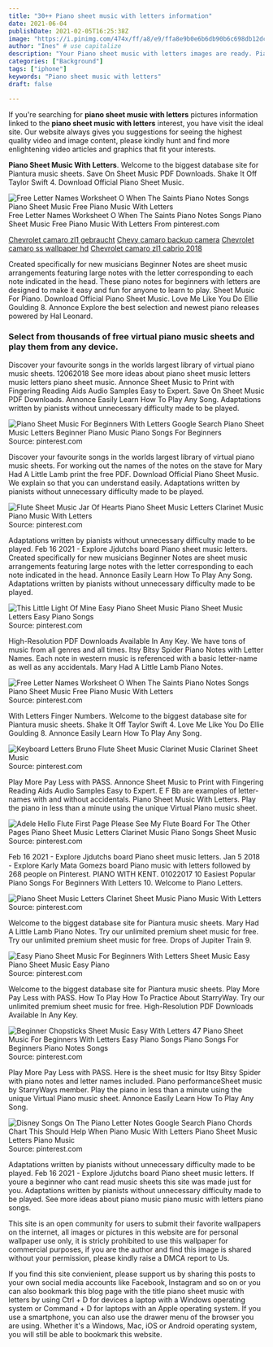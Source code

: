 ```yaml
---
title: "30++ Piano sheet music with letters information"
date: 2021-06-04
publishDate: 2021-02-05T16:25:38Z
image: "https://i.pinimg.com/474x/ff/a8/e9/ffa8e9b0e6b6db90b6c698db12dc731c.jpg"
author: "Ines" # use capitalize
description: "Your Piano sheet music with letters images are ready. Piano sheet music with letters are a topic that is being searched for and liked by netizens today. You can Get the Piano sheet music with letters files here. Download all free images."
categories: ["Background"]
tags: ["iphone"]
keywords: "Piano sheet music with letters"
draft: false

---
```


If you're searching for **piano sheet music with letters** pictures information linked to the **piano sheet music with letters** interest, you have visit the ideal  site.  Our website always  gives you  suggestions  for seeing  the highest  quality video and image  content, please kindly hunt and find more enlightening video articles and graphics  that fit your interests.

**Piano Sheet Music With Letters**. Welcome to the biggest database site for Piantura music sheets. Save On Sheet Music PDF Downloads. Shake It Off Taylor Swift 4. Download Official Piano Sheet Music.

![Free Letter Names Worksheet O When The Saints Piano Notes Songs Piano Sheet Music Free Piano Music With Letters](https://i.pinimg.com/originals/fe/88/a7/fe88a78833c2eaac12f3220f8eebe56c.jpg "Free Letter Names Worksheet O When The Saints Piano Notes Songs Piano Sheet Music Free Piano Music With Letters")
Free Letter Names Worksheet O When The Saints Piano Notes Songs Piano Sheet Music Free Piano Music With Letters From pinterest.com

[Chevrolet camaro zl1 gebraucht](/chevrolet-camaro-zl1-gebraucht/)
[Chevy camaro backup camera](/chevy-camaro-backup-camera/)
[Chevrolet camaro ss wallpaper hd](/chevrolet-camaro-ss-wallpaper-hd/)
[Chevrolet camaro zl1 cabrio 2018](/chevrolet-camaro-zl1-cabrio-2018/)

Created specifically for new musicians Beginner Notes are sheet music arrangements featuring large notes with the letter corresponding to each note indicated in the head. These piano notes for beginners with letters are designed to make it easy and fun for anyone to learn to play. Sheet Music For Piano. Download Official Piano Sheet Music. Love Me Like You Do Ellie Goulding 8. Annonce Explore the best selection and newest piano releases powered by Hal Leonard.

### Select from thousands of free virtual piano music sheets and play them from any device.

Discover your favourite songs in the worlds largest library of virtual piano music sheets. 12062018 See more ideas about piano sheet music letters music letters piano sheet music. Annonce Sheet Music to Print with Fingering Reading Aids Audio Samples Easy to Expert. Save On Sheet Music PDF Downloads. Annonce Easily Learn How To Play Any Song. Adaptations written by pianists without unnecessary difficulty made to be played.


![Piano Sheet Music For Beginners With Letters Google Search Piano Sheet Music Letters Beginner Piano Music Piano Songs For Beginners](https://i.pinimg.com/originals/cc/66/1a/cc661ad079757f862988c9da8d686f73.jpg "Piano Sheet Music For Beginners With Letters Google Search Piano Sheet Music Letters Beginner Piano Music Piano Songs For Beginners")
Source: pinterest.com

Discover your favourite songs in the worlds largest library of virtual piano music sheets. For working out the names of the notes on the stave for Mary Had A Little Lamb print the free PDF. Download Official Piano Sheet Music. We explain so that you can understand easily. Adaptations written by pianists without unnecessary difficulty made to be played.

![Flute Sheet Music Jar Of Hearts Piano Sheet Music Letters Clarinet Music Piano Music With Letters](https://i.pinimg.com/originals/cc/bb/33/ccbb33a90bf1a13ed3f3802d687efc79.jpg "Flute Sheet Music Jar Of Hearts Piano Sheet Music Letters Clarinet Music Piano Music With Letters")
Source: pinterest.com

Adaptations written by pianists without unnecessary difficulty made to be played. Feb 16 2021 - Explore Jjdutchs board Piano sheet music letters. Created specifically for new musicians Beginner Notes are sheet music arrangements featuring large notes with the letter corresponding to each note indicated in the head. Annonce Easily Learn How To Play Any Song. Adaptations written by pianists without unnecessary difficulty made to be played.

![This Little Light Of Mine Easy Piano Sheet Music Piano Sheet Music Letters Easy Piano Songs](https://i.pinimg.com/originals/80/13/f1/8013f179c61267b18b81be4266ffafd0.jpg "This Little Light Of Mine Easy Piano Sheet Music Piano Sheet Music Letters Easy Piano Songs")
Source: pinterest.com

High-Resolution PDF Downloads Available In Any Key. We have tons of music from all genres and all times. Itsy Bitsy Spider Piano Notes with Letter Names. Each note in western music is referenced with a basic letter-name as well as any accidentals. Mary Had A Little Lamb Piano Notes.

![Free Letter Names Worksheet O When The Saints Piano Notes Songs Piano Sheet Music Free Piano Music With Letters](https://i.pinimg.com/originals/fe/88/a7/fe88a78833c2eaac12f3220f8eebe56c.jpg "Free Letter Names Worksheet O When The Saints Piano Notes Songs Piano Sheet Music Free Piano Music With Letters")
Source: pinterest.com

With Letters Finger Numbers. Welcome to the biggest database site for Piantura music sheets. Shake It Off Taylor Swift 4. Love Me Like You Do Ellie Goulding 8. Annonce Easily Learn How To Play Any Song.

![Keyboard Letters Bruno Flute Sheet Music Clarinet Music Clarinet Sheet Music](https://i.pinimg.com/originals/05/08/99/050899fdd8547221a94d833497e25d19.jpg "Keyboard Letters Bruno Flute Sheet Music Clarinet Music Clarinet Sheet Music")
Source: pinterest.com

Play More Pay Less with PASS. Annonce Sheet Music to Print with Fingering Reading Aids Audio Samples Easy to Expert. E F Bb are examples of letter-names with and without accidentals. Piano Sheet Music With Letters. Play the piano in less than a minute using the unique Virtual Piano music sheet.

![Adele Hello Flute First Page Please See My Flute Board For The Other Pages Piano Sheet Music Letters Clarinet Music Piano Songs Sheet Music](https://i.pinimg.com/originals/51/70/41/517041fa6fab5ec89329ddf9a24d5c57.jpg "Adele Hello Flute First Page Please See My Flute Board For The Other Pages Piano Sheet Music Letters Clarinet Music Piano Songs Sheet Music")
Source: pinterest.com

Feb 16 2021 - Explore Jjdutchs board Piano sheet music letters. Jan 5 2018 - Explore Karly Mata Gomezs board Piano music with letters followed by 268 people on Pinterest. PIANO WITH KENT. 01022017 10 Easiest Popular Piano Songs For Beginners With Letters 10. Welcome to Piano Letters.

![Piano Sheet Music Letters Clarinet Sheet Music Piano Music With Letters](https://i.pinimg.com/564x/8a/90/20/8a9020b0653e4a174533038ae32df845.jpg "Piano Sheet Music Letters Clarinet Sheet Music Piano Music With Letters")
Source: pinterest.com

Welcome to the biggest database site for Piantura music sheets. Mary Had A Little Lamb Piano Notes. Try our unlimited premium sheet music for free. Try our unlimited premium sheet music for free. Drops of Jupiter Train 9.

![Easy Piano Sheet Music For Beginners With Letters Sheet Music Easy Piano Sheet Music Easy Piano](https://i.pinimg.com/originals/5b/56/98/5b56982d39311c14f363c31ea52c0f72.gif "Easy Piano Sheet Music For Beginners With Letters Sheet Music Easy Piano Sheet Music Easy Piano")
Source: pinterest.com

Welcome to the biggest database site for Piantura music sheets. Play More Pay Less with PASS. How To Play How To Practice About StarryWay. Try our unlimited premium sheet music for free. High-Resolution PDF Downloads Available In Any Key.

![Beginner Chopsticks Sheet Music Easy With Letters 47 Piano Sheet Music For Beginners With Letters Easy Piano Songs Piano Songs For Beginners Piano Notes Songs](https://i.pinimg.com/originals/41/ac/8c/41ac8c044ccf53f5e3eb808f6b725d3a.jpg "Beginner Chopsticks Sheet Music Easy With Letters 47 Piano Sheet Music For Beginners With Letters Easy Piano Songs Piano Songs For Beginners Piano Notes Songs")
Source: pinterest.com

Play More Pay Less with PASS. Here is the sheet music for Itsy Bitsy Spider with piano notes and letter names included. Piano performanceSheet music by StarryWays member. Play the piano in less than a minute using the unique Virtual Piano music sheet. Annonce Easily Learn How To Play Any Song.

![Disney Songs On The Piano Letter Notes Google Search Piano Chords Chart This Should Help When Piano Music With Letters Piano Sheet Music Letters Piano Music](https://i.pinimg.com/474x/ff/a8/e9/ffa8e9b0e6b6db90b6c698db12dc731c.jpg "Disney Songs On The Piano Letter Notes Google Search Piano Chords Chart This Should Help When Piano Music With Letters Piano Sheet Music Letters Piano Music")
Source: pinterest.com

Adaptations written by pianists without unnecessary difficulty made to be played. Feb 16 2021 - Explore Jjdutchs board Piano sheet music letters. If youre a beginner who cant read music sheets this site was made just for you. Adaptations written by pianists without unnecessary difficulty made to be played. See more ideas about piano music piano music with letters piano songs.

This site is an open community for users to submit their favorite wallpapers on the internet, all images or pictures in this website are for personal wallpaper use only, it is stricly prohibited to use this wallpaper for commercial purposes, if you are the author and find this image is shared without your permission, please kindly raise a DMCA report to Us.

If you find this site convienient, please support us by sharing this posts to your own social media accounts like Facebook, Instagram and so on or you can also bookmark this blog page with the title piano sheet music with letters by using Ctrl + D for devices a laptop with a Windows operating system or Command + D for laptops with an Apple operating system. If you use a smartphone, you can also use the drawer menu of the browser you are using. Whether it's a Windows, Mac, iOS or Android operating system, you will still be able to bookmark this website.
